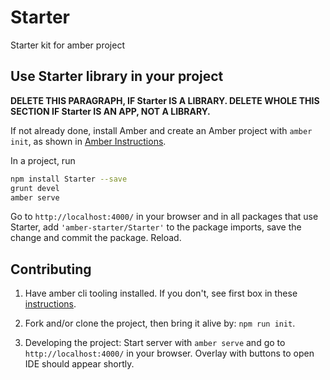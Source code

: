 # Starter

Starter kit for amber project

## Use Starter library in your project

**DELETE THIS PARAGRAPH, IF Starter IS A LIBRARY. DELETE WHOLE THIS SECTION IF Starter IS AN APP, NOT A LIBRARY.**

If not already done, install Amber and create an Amber project with `amber init`,
as shown in [Amber Instructions](https://lolg.it/amber/amber#prerequisities).

In a project, run

```sh
npm install Starter --save
grunt devel
amber serve
```

Go to `http://localhost:4000/` in your browser and
in all packages that use Starter,
add `'amber-starter/Starter'` to the package imports,
save the change and commit the package. Reload.

## Contributing

  1. Have amber cli tooling installed. If you don't, see first box in these [instructions](https://lolg.it/amber/amber#getting-amber-and-setting-up-an-initial-project).

  1. Fork and/or clone the project, then bring it alive by: `npm run init`.

  1. Developing the project: Start server with `amber serve` and go to `http://localhost:4000/` in your browser. Overlay with buttons to open IDE should appear shortly.

